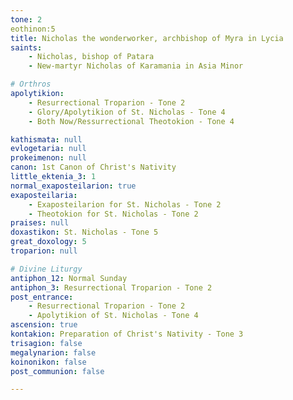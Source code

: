 ```yaml
---
tone: 2
eothinon:5 
title: Nicholas the wonderworker, archbishop of Myra in Lycia
saints:
    - Nicholas, bishop of Patara
    - New-martyr Nicholas of Karamania in Asia Minor

# Orthros
apolytikion:
    - Resurrectional Troparion - Tone 2
    - Glory/Apolytikion of St. Nicholas - Tone 4
    - Both Now/Ressurrectional Theotokion - Tone 4

kathismata: null
evlogetaria: null
prokeimenon: null
canon: 1st Canon of Christ's Nativity
little_ektenia_3: 1
normal_exaposteilarion: true
exaposteilaria:
    - Exaposteilarion for St. Nicholas - Tone 2
    - Theotokion for St. Nicholas - Tone 2
praises: null
doxastikon: St. Nicholas - Tone 5
great_doxology: 5
troparion: null

# Divine Liturgy
antiphon_12: Normal Sunday
antiphon_3: Resurrectional Troparion - Tone 2
post_entrance:
    - Resurrectional Troparion - Tone 2
    - Apolytikion of St. Nicholas - Tone 4
ascension: true
kontakion: Preparation of Christ's Nativity - Tone 3
trisagion: false
megalynarion: false
koinonikon: false
post_communion: false

---
```


